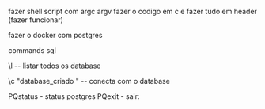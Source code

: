 fazer shell script com argc argv
fazer o codigo em c e fazer tudo em header (fazer funcionar)

fazer o docker com postgres

commands sql

\l -- listar todos os database

\c "database_criado " -- conecta com o database



PQstatus - status postgres
PQexit - sair:


